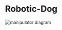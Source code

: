 # Robotic-Dog
![manipulator diagram](https://github.com/user-attachments/assets/9b4d97b2-c81c-4415-b9cb-c7aa37436ce1)
